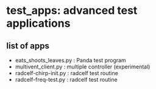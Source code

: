 # test_apps: advanced test applications

## list of apps
* eats_shoots_leaves.py : Panda test program
* multivent_client.py   : multiple controller (experimental)
* radcelf-chirp-init.py : radcelf test routine
* radcelf-freq-test.py  : radcelf test routine

